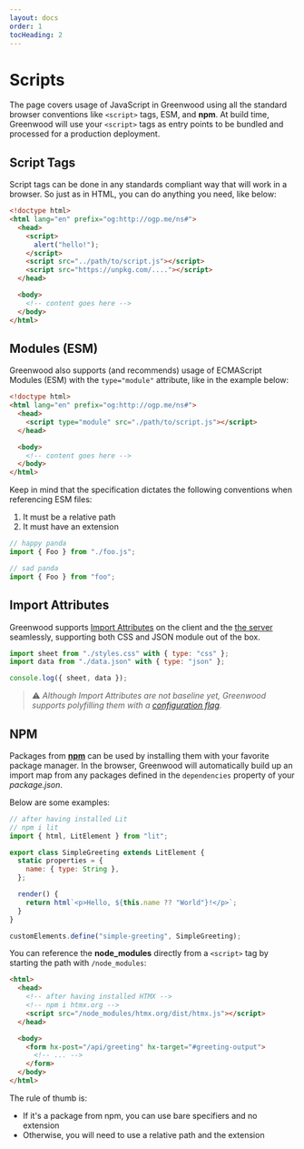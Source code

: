 ```yaml
---
layout: docs
order: 1
tocHeading: 2
---
```


# Scripts

The page covers usage of JavaScript in Greenwood using all the standard browser conventions like `<script>` tags, ESM, and **npm**. At build time, Greenwood will use your `<script>` tags as entry points to be bundled and processed for a production deployment.

## Script Tags

Script tags can be done in any standards compliant way that will work in a browser. So just as in HTML, you can do anything you need, like below:

```html
<!doctype html>
<html lang="en" prefix="og:http://ogp.me/ns#">
  <head>
    <script>
      alert("hello!");
    </script>
    <script src="../path/to/script.js"></script>
    <script src="https://unpkg.com/...."></script>
  </head>

  <body>
    <!-- content goes here -->
  </body>
</html>
```

## Modules (ESM)

Greenwood also supports (and recommends) usage of ECMAScript Modules (ESM) with the `type="module"` attribute, like in the example below:

```html
<!doctype html>
<html lang="en" prefix="og:http://ogp.me/ns#">
  <head>
    <script type="module" src="./path/to/script.js"></script>
  </head>

  <body>
    <!-- content goes here -->
  </body>
</html>
```

Keep in mind that the specification dictates the following conventions when referencing ESM files:

1. It must be a relative path
1. It must have an extension

<!-- eslint-disable no-unused-vars -->

```js
// happy panda
import { Foo } from "./foo.js";
```

<!-- eslint-disable no-unused-vars -->

```js
// sad panda
import { Foo } from "foo";
```

## Import Attributes

Greenwood supports [Import Attributes](https://github.com/tc39/proposal-import-attributes) on the client and the [the server](/docs/pages/server-rendering/#custom-imports) seamlessly, supporting both CSS and JSON module out of the box.

```js
import sheet from "./styles.css" with { type: "css" };
import data from "./data.json" with { type: "json" };

console.log({ sheet, data });
```

> ⚠️ _Although Import Attributes are not baseline yet, Greenwood supports polyfilling them with a [configuration flag](/docs/reference.configuration/#polyfills)._

## NPM

Packages from [**npm**](https://www.npmjs.com/) can be used by installing them with your favorite package manager. In the browser, Greenwood will automatically build up an import map from any packages defined in the `dependencies` property of your _package.json_.

Below are some examples:

```js
// after having installed Lit
// npm i lit
import { html, LitElement } from "lit";

export class SimpleGreeting extends LitElement {
  static properties = {
    name: { type: String },
  };

  render() {
    return html`<p>Hello, ${this.name ?? "World"}!</p>`;
  }
}

customElements.define("simple-greeting", SimpleGreeting);
```

You can reference the **node_modules** directly from a `<script>` tag by starting the path with `/node_modules`:

```html
<html>
  <head>
    <!-- after having installed HTMX -->
    <!-- npm i htmx.org -->
    <script src="/node_modules/htmx.org/dist/htmx.js"></script>
  </head>

  <body>
    <form hx-post="/api/greeting" hx-target="#greeting-output">
      <!-- ... -->
    </form>
  </body>
</html>
```

The rule of thumb is:

- If it's a package from npm, you can use bare specifiers and no extension
- Otherwise, you will need to use a relative path and the extension
